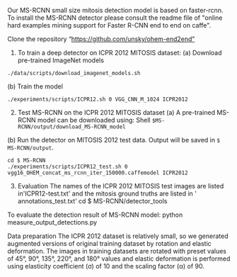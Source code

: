 Our MS-RCNN small size mitosis detection model is based on faster-rcnn.
To install the MS-RCNN detector please consult the readme file of "online hard examples mining support for Faster R-CNN end to end on caffe".

Clone the repository “https://github.com/unsky/ohem-end2end”


1.  To train a deep detector on ICPR 2012 MITOSIS dataset:
(a)	Download pre-trained ImageNet models
```Shell
./data/scripts/download_imagenet_models.sh
```

(b)	Train the model
```Shell
./experiments/scripts/ICPR12.sh 0 VGG_CNN_M_1024 ICPR2012 
```

2.  Test MS-RCNN on the ICPR 2012 MITOSIS dataset
(a)	A pre-trained MS-RCNN model can be downloaded using:
Shell
`$MS-RCNN/output/download_MS-RCNN_model`

(b)	Run the detector on MITOSIS 2012 test data. Output will be saved in `$ MS-RCNN/output`.
```Shell
cd $ MS-RCNN 
./experiments/scripts/ICPR12_test.sh 0 vgg16_OHEM_concat_ms_rcnn_iter_150000.caffemodel ICPR2012
```
3. Evaluation 
The names of the ICPR 2012 MITOSIS test images are listed in'ICPR12-test.txt' and the mitosis ground truths are listed in ' annotations_test.txt’ 
cd $ MS-RCNN/detector_tools 

To evaluate the detection result of MS-RCNN model:
python measure_output_detections.py


Data preparation
The ICPR 2012 dataset is relatively small, so we generated augmented versions of original training dataset by rotation and elastic deformation. The images in training datasets are rotated with preset values of 45°, 90°, 135°, 220°, and 180° values and elastic deformation  is performed using elasticity coefficient (σ) of 10 and the scaling factor (α) of 90.
